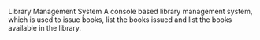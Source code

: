 Library Management System
A console based library management system, which is used to issue books, list the books issued and list the books available in the library.
